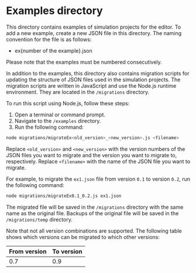 # Examples directory

This directory contains examples of simulation projects for the editor. To add a new example, create a new JSON file in this directory. The naming convention for the file is as follows:

- ex{number of the example}.json

Please note that the examples must be numbered consecutively.

In addition to the examples, this directory also contains migration scripts for updating the structure of JSON files used in the simulation projects. The migration scripts are written in JavaScript and use the Node.js runtime environment. They are located in the `/migrations` directory.

To run this script using Node.js, follow these steps:

1. Open a terminal or command prompt.
2. Navigate to the `/examples` directory.
3. Run the following command:

```bash
node migrations/migrateEx<old_version>_<new_version>.js <filename>
```

Replace `<old_version>` and `<new_version>` with the version numbers of the JSON files you want to migrate and the version you want to migrate to, respectively. 
Replace `<filename>` with the name of the JSON file you want to migrate.

For example, to migrate the `ex1.json` file from version `0.1` to version `0.2`, run the following command:

```bash
node migrations/migrateEx0.1_0.2.js ex1.json
```

The migrated file will be saved in the `/migrations` directory with the same name as the original file.
Backups of the original file will be saved in the `/migrations/temp` directory.

Note that not all version combinations are supported.
The following table shows which versions can be migrated to which other versions:

| From version | To version |
| ------------ | ---------- |
| 0.7          | 0.9        |